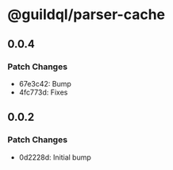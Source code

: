 # @guildql/parser-cache

## 0.0.4

### Patch Changes

- 67e3c42: Bump
- 4fc773d: Fixes

## 0.0.2

### Patch Changes

- 0d2228d: Initial bump
